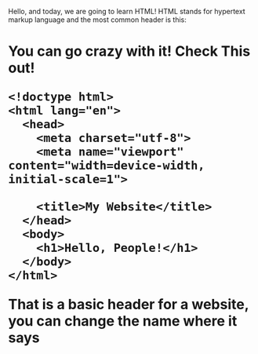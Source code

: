 Hello, and today, we are going to learn HTML!
HTML stands for hypertext markup language
and the most common header is this:

<h1>

You can go crazy with it! Check This out!
```
<!doctype html>
<html lang="en">
  <head>
    <meta charset="utf-8">
    <meta name="viewport" content="width=device-width, initial-scale=1">

    <title>My Website</title>
  </head>
  <body>
    <h1>Hello, People!</h1>
  </body>
</html>
```
That is a basic header for a website, you can change the name where it says <title>, and <h1>

In the end, all of that coding only says Hello, People! Coding is a very laborious job. 

How To Make Text Smaller with HTML:
This is pretty easy:
```
<h1 style="font-size:1em ;"> HellO! </h1>
```

Again with the header <h1> and you should always end it with </h1>.
Here's a little example:
```
<h1>Why am I still here *sigh* </h1>
```

There is also <div> </div> <p> </p> and that are all the headers

Here's how to make colored text using HTML!
```
<h2><span style="color:#FF0000">H</span><span style="color:#FF4600">e</span><span style="color:#FF8B00">r</span><span style="color:#FFD100">e</span><span style="color:#E8FF00">'</span><span style="color:#A2FF00">s</span> <span style="color:#5DFF00">a</span> <span style="color:#17FF00">s</span><span style="color:#00FF2E">u</span><span style="color:#00FF74">r</span><span style="color:#00FFB9">p</span><span style="color:#00FFFF">r</span><span style="color:#00B9FF">i</span><span style="color:#0074FF">s</span><span style="color:#002EFF">e</span> <span style="color:#1700FF">f</span><span style="color:#5D00FF">o</span><span style="color:#A200FF">r</span> <span style="color:#E800FF">y</span><span style="color:#FF00D1">o</span><span style="color:#FF008B">u</span><span style="color:#FF0046">!</span></h2>
```

